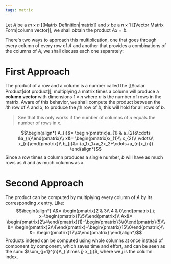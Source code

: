 ```yaml
---
tags: matrix
---
```

Let $A$ be a $m\times n$ [[Matrix Definition|matrix]] and $x$ be a $n \times 1$ [[Vector Matrix Form|column vector]], we shall obtain the product $Ax = b$.
 
There's two ways to approach this multiplication, one that goes through every column of every row of $A$ and another that provides a combinations of the columns of $A$, we shall discuss each one separately:
# First Approach
The product of a row and a column is a number called the [[Scalar Product|dot product]], multiplying a matrix times a column will produce a **column vector** with dimensions $1\times n$ where $n$ is the number of rows in the matrix. 
Aware of this behavior, we shall compute the product between the $i$th row of $A$ and $x$, to produce the $j$th row of $b$, this will hold for all rows of $b$.

>See that this only works if the number of columns of $a$ equals the number of rows in $x$.


$$\begin{align*}
A_{i}&= \begin{pmatrix}a_{1} & a_{2}&\cdots &a_{n}\end{pmatrix}\\
x&= \begin{pmatrix}x_{1}\\
x_{2}\\
\vdots\\
x_{n}\end{pmatrix}\\
b_{j}&= (a_1x_1+a_2x_2+\cdots+a_{n}x_{n})
\end{align*}$$
Since a row times a column produces a single number, $b$ will have as much rows as $A$ and as much columns as $x$.
# Second Approach
The product can be computed by multiplying every column of $A$ by its corresponding $x$ entry. Like:
$$\begin{align*}
A&= \begin{pmatrix}2 & 3\\
4 & 0\end{pmatrix},\; x=\begin{pmatrix}1\\5\\\end{pmatrix}\\
Ax&= \begin{pmatrix}2\\4\end{pmatrix}(1)+\begin{pmatrix}3\\0\end{pmatrix}(5)\\
&= \begin{pmatrix}2\\4\end{pmatrix}+\begin{pmatrix}15\\0\end{pmatrix}\\
&= \begin{pmatrix}17\\4\end{pmatrix}
\end{align*}$$
Products indeed can be computed using whole columns at once instead of component by component, which saves time and effort, and can be seen as the sum: $\sum_{j=1}^{n}A_{i\times j} x_{j}$, where we $j$ is the column index. 